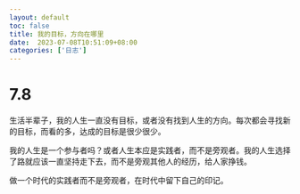 ```yaml
---
layout: default
toc: false
title: 我的目标，方向在哪里
date:  2023-07-08T10:51:09+08:00
categories: ['日志']
---
```


# 7.8

生活半辈子，我的人生一直没有目标，或者没有找到人生的方向。每次都会寻找新的目标，而看的多，达成的目标是很少很少。

我的人生是一个参与者吗？或者人生本应是实践者，而不是旁观者。我的人生选择了路就应该一直坚持走下去，而不是旁观其他人的经历，给人家挣钱。

做一个时代的实践者而不是旁观者，在时代中留下自己的印记。

